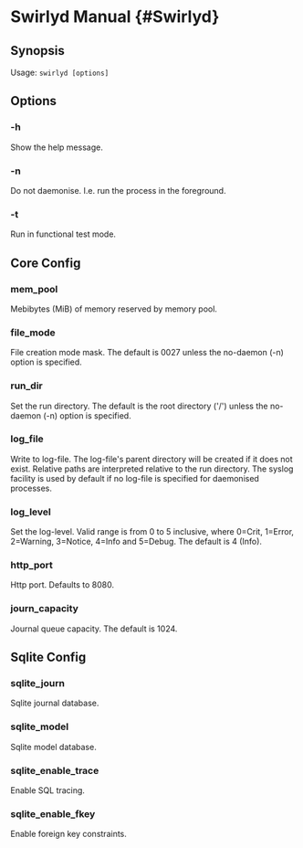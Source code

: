 Swirlyd Manual {#Swirlyd}
==============

Synopsis
--------

Usage: `swirlyd [options]`

Options
-------

### -h ###

Show the help message.

### -n ###

Do not daemonise. I.e. run the process in the foreground.

### -t ###

Run in functional test mode.

Core Config
-----------

### mem_pool ###

Mebibytes (MiB) of memory reserved by memory pool.

### file_mode ###

File creation mode mask. The default is 0027 unless the no-daemon (-n) option is specified.

### run_dir ###

Set the run directory. The default is the root directory ('/') unless the no-daemon (-n) option is
specified.

### log_file ###

Write to log-file. The log-file's parent directory will be created if it does not exist. Relative
paths are interpreted relative to the run directory. The syslog facility is used by default if no
log-file is specified for daemonised processes.

### log_level ###

Set the log-level. Valid range is from 0 to 5 inclusive, where 0=Crit, 1=Error, 2=Warning, 3=Notice,
4=Info and 5=Debug. The default is 4 (Info).

### http_port ###

Http port. Defaults to 8080.

### journ_capacity ###

Journal queue capacity. The default is 1024.

Sqlite Config
-------------

### sqlite_journ ###

Sqlite journal database.

### sqlite_model ###

Sqlite model database.

### sqlite_enable_trace ###

Enable SQL tracing.

### sqlite_enable_fkey ###

Enable foreign key constraints.
